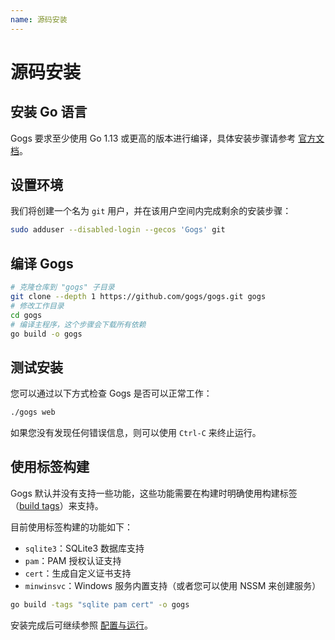 ```yaml
---
name: 源码安装
---
```


# 源码安装

## 安装 Go 语言

Gogs 要求至少使用 Go 1.13 或更高的版本进行编译，具体安装步骤请参考 [官方文档](https://golang.org/doc/install)。

## 设置环境

我们将创建一个名为 `git` 用户，并在该用户空间内完成剩余的安装步骤：

```sh
sudo adduser --disabled-login --gecos 'Gogs' git
```

## 编译 Gogs

```sh
# 克隆仓库到 "gogs" 子目录
git clone --depth 1 https://github.com/gogs/gogs.git gogs
# 修改工作目录
cd gogs
# 编译主程序，这个步骤会下载所有依赖
go build -o gogs
```

## 测试安装

您可以通过以下方式检查 Gogs 是否可以正常工作：

```sh
./gogs web
```

如果您没有发现任何错误信息，则可以使用 `Ctrl-C` 来终止运行。

## 使用标签构建

Gogs 默认并没有支持一些功能，这些功能需要在构建时明确使用构建标签（[build tags](https://golang.org/pkg/go/build/#hdr-Build_Constraints)）来支持。

目前使用标签构建的功能如下：

- `sqlite3`：SQLite3 数据库支持
- `pam`：PAM 授权认证支持
- `cert`：生成自定义证书支持
- `minwinsvc`：Windows 服务内置支持（或者您可以使用 NSSM 来创建服务）

```sh
go build -tags "sqlite pam cert" -o gogs
```

安装完成后可继续参照 [配置与运行](configuration_and_run.html)。
